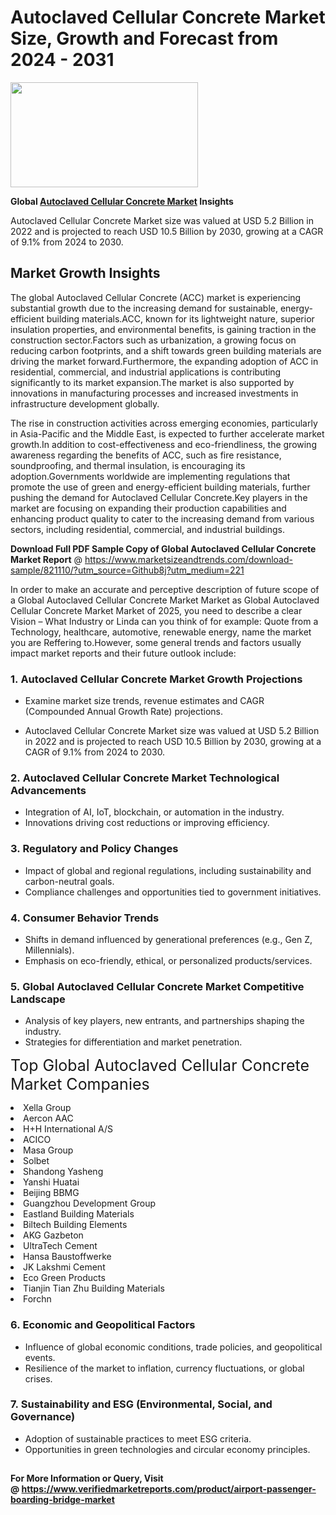 <H1>Autoclaved Cellular Concrete Market Size, Growth and Forecast from 2024 - 2031</H1><img class="aligncenter size-medium wp-image-584254" src="https://thirdeyenews.in/wp-content/uploads/2024/09/Global-Market-Research-300x168.jpeg" alt="" width="300" height="168" /><p><strong>Global&nbsp;<a href="https://www.marketsizeandtrends.com/download-sample/821110/?utm_source=Github8j?utm_medium=221">Autoclaved Cellular Concrete Market</a> Insights</strong></p><p>Autoclaved Cellular Concrete Market size was valued at USD 5.2 Billion in 2022 and is projected to reach USD 10.5 Billion by 2030, growing at a CAGR of 9.1% from 2024 to 2030.</p><p><h2>Market Growth Insights</h2> <p>The global Autoclaved Cellular Concrete (ACC) market is experiencing substantial growth due to the increasing demand for sustainable, energy-efficient building materials.ACC, known for its lightweight nature, superior insulation properties, and environmental benefits, is gaining traction in the construction sector.Factors such as urbanization, a growing focus on reducing carbon footprints, and a shift towards green building materials are driving the market forward.Furthermore, the expanding adoption of ACC in residential, commercial, and industrial applications is contributing significantly to its market expansion.The market is also supported by innovations in manufacturing processes and increased investments in infrastructure development globally.</p> <p>The rise in construction activities across emerging economies, particularly in Asia-Pacific and the Middle East, is expected to further accelerate market growth.In addition to cost-effectiveness and eco-friendliness, the growing awareness regarding the benefits of ACC, such as fire resistance, soundproofing, and thermal insulation, is encouraging its adoption.Governments worldwide are implementing regulations that promote the use of green and energy-efficient building materials, further pushing the demand for Autoclaved Cellular Concrete.Key players in the market are focusing on expanding their production capabilities and enhancing product quality to cater to the increasing demand from various sectors, including residential, commercial, and industrial buildings.</p> <p><span class=""><strong>Download Full PDF Sample Copy of Global Autoclaved Cellular Concrete Market Report</strong> @ <a href="https://www.marketsizeandtrends.com/download-sample/821110/?utm_source=Github8j?utm_medium=221" target="_blank">https://www.marketsizeandtrends.com/download-sample/821110/?utm_source=Github8j?utm_medium=221</a></span></p><p>In order to make an accurate and perceptive description of future scope of a Global&nbsp;Autoclaved Cellular Concrete Market Market as Global&nbsp;Autoclaved Cellular Concrete Market Market of 2025, you need to describe a clear Vision &ndash; What Industry or Linda can you think of for example: Quote from a Technology, healthcare, automotive, renewable energy, name the market you are Reffering to.However, some general trends and factors usually impact market reports and their future outlook include:</p><h3>1.&nbsp;<strong>Autoclaved Cellular Concrete Market Growth Projections</strong></h3><ul><li>Examine market size trends, revenue estimates and CAGR (Compounded Annual Growth Rate) projections.</li><li><p>Autoclaved Cellular Concrete Market size was valued at USD 5.2 Billion in 2022 and is projected to reach USD 10.5 Billion by 2030, growing at a CAGR of 9.1% from 2024 to 2030.</p></li></ul><h3>2.&nbsp;<strong>Autoclaved Cellular Concrete Market Technological Advancements</strong></h3><ul><li>Integration of AI, IoT, blockchain, or automation in the industry.</li><li>Innovations driving cost reductions or improving efficiency.</li></ul><h3>3.&nbsp;<strong>Regulatory and Policy Changes</strong></h3><ul><li>Impact of global and regional regulations, including sustainability and carbon-neutral goals.</li><li>Compliance challenges and opportunities tied to government initiatives.</li></ul><h3>4.&nbsp;<strong>Consumer Behavior Trends</strong></h3><ul><li>Shifts in demand influenced by generational preferences (e.g., Gen Z, Millennials).</li><li>Emphasis on eco-friendly, ethical, or personalized products/services.</li></ul><h3>5.&nbsp;<strong>Global Autoclaved Cellular Concrete Market Competitive Landscape</strong></h3><ul><li>Analysis of key players, new entrants, and partnerships shaping the industry.</li><li>Strategies for differentiation and market penetration.</li></ul><p data-pm-slice="1 1 []"><span style="color: inherit; font-family: inherit; font-size: 25px;">Top Global Autoclaved Cellular Concrete Market Companies</span></p><div class="" data-test-id=""><p><li>Xella Group</li><li> Aercon AAC</li><li> H+H International A/S</li><li> ACICO</li><li> Masa Group</li><li> Solbet</li><li> Shandong Yasheng</li><li> Yanshi Huatai</li><li> Beijing BBMG</li><li> Guangzhou Development Group</li><li> Eastland Building Materials</li><li> Biltech Building Elements</li><li> AKG Gazbeton</li><li> UltraTech Cement</li><li> Hansa Baustoffwerke</li><li> JK Lakshmi Cement</li><li> Eco Green Products</li><li> Tianjin Tian Zhu Building Materials</li><li> Forchn</li></p></div><h3>6.&nbsp;<strong>Economic and Geopolitical Factors</strong></h3><ul><li>Influence of global economic conditions, trade policies, and geopolitical events.</li><li>Resilience of the market to inflation, currency fluctuations, or global crises.</li></ul><h3>7.&nbsp;<strong>Sustainability and ESG (Environmental, Social, and Governance)</strong></h3><ul><li>Adoption of sustainable practices to meet ESG criteria.</li><li>Opportunities in green technologies and circular economy principles.</li></ul><h2><strong style="font-size: 14px;">For More Information or Query, Visit @&nbsp;</strong><a style="background-color: #ffffff; font-size: 14px;" href="https://www.marketsizeandtrends.com/report/autoclaved-cellular-concrete-market/" target="_blank">https://www.verifiedmarketreports.com/product/airport-passenger-boarding-bridge-market</a></h2>